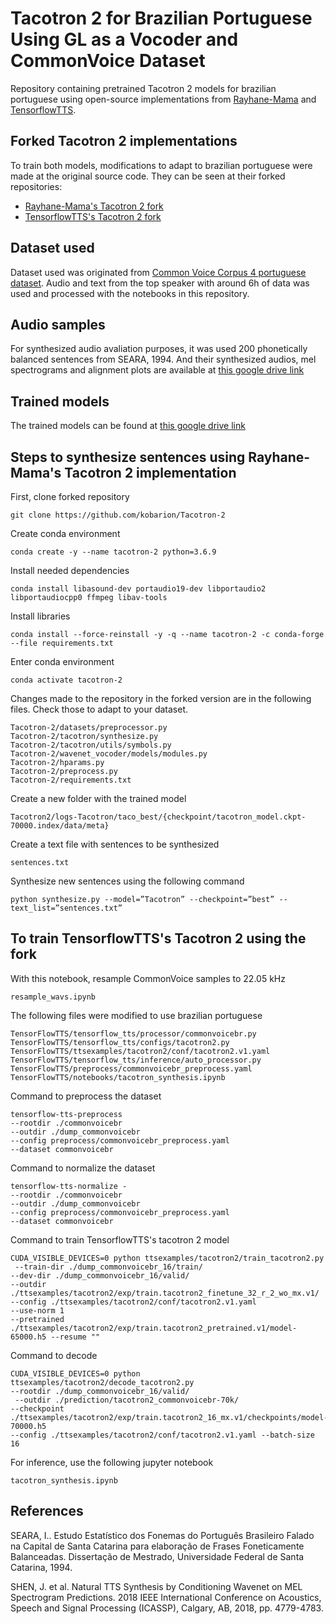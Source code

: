 # Tacotron 2 for Brazilian Portuguese Using GL as a Vocoder and CommonVoice Dataset

Repository containing pretrained Tacotron 2 models for brazilian portuguese using open-source implementations from [Rayhane-Mama](https://github.com/Rayhane-mamah/Tacotron-2) and [TensorflowTTS](https://github.com/Rayhane-mamah/Tacotron-2).

## Forked Tacotron 2 implementations

To train both models, modifications to adapt to brazilian portuguese were made at the original source code. They can be seen at their forked repositories:

* [Rayhane-Mama's Tacotron 2 fork](https://github.com/kobarion/Tacotron-2)
* [TensorflowTTS's Tacotron 2 fork](https://github.com/kobarion/TensorFlowTTS)

## Dataset used

Dataset used was originated from [Common Voice Corpus 4 portuguese dataset](https://commonvoice.mozilla.org/pt/datasets). Audio and text from the top speaker with around 6h of data was used and processed with the notebooks in this repository.

## Audio samples

For synthesized audio avaliation purposes, it was used 200 phonetically balanced sentences from SEARA, 1994. And their synthesized audios, mel spectrograms and alignment plots are available at [this google drive link](https://drive.google.com/drive/folders/1dNhpliv_3PYlNp2gRjCSizwoDQmjn9OP?usp=sharing)

## Trained models

The trained models can be found at [this google drive link](https://drive.google.com/drive/folders/10t9j4vOLtQbZkGtgbenMExI7luFkA96T?usp=sharing)

## Steps to synthesize sentences using Rayhane-Mama's Tacotron 2 implementation

First, clone forked repository

`git clone https://github.com/kobarion/Tacotron-2`

Create conda environment

`conda create -y --name tacotron-2 python=3.6.9`

Install needed dependencies

`conda install libasound-dev portaudio19-dev libportaudio2 libportaudiocpp0 ffmpeg libav-tools`

Install libraries

`conda install --force-reinstall -y -q --name tacotron-2 -c conda-forge --file requirements.txt`

Enter conda environment

`conda activate tacotron-2`

Changes made to the repository in the forked version are in the following files. Check those to adapt to your dataset.
```
Tacotron-2/datasets/preprocessor.py
Tacotron-2/tacotron/synthesize.py
Tacotron-2/tacotron/utils/symbols.py
Tacotron-2/wavenet_vocoder/models/modules.py
Tacotron-2/hparams.py
Tacotron-2/preprocess.py
Tacotron-2/requirements.txt
```

Create a new folder with the trained model

`Tacotron2/logs-Tacotron/taco_best/{checkpoint/tacotron_model.ckpt-70000.index/data/meta}`

Create a text file with sentences to be synthesized

`sentences.txt`

Synthesize new sentences using the following command

`python synthesize.py --model=”Tacotron” --checkpoint=”best” --text_list=”sentences.txt” `


## To train TensorflowTTS's Tacotron 2 using the fork

With this notebook, resample CommonVoice samples to 22.05 kHz

`resample_wavs.ipynb`

The following files were modified to use brazilian portuguese

```
TensorFlowTTS/tensorflow_tts/processor/commonvoicebr.py
TensorFlowTTS/tensorflow_tts/configs/tacotron2.py
TensorFlowTTS/ttsexamples/tacotron2/conf/tacotron2.v1.yaml
TensorFlowTTS/tensorflow_tts/inference/auto_processor.py
TensorFlowTTS/preprocess/commonvoicebr_preprocess.yaml
TensorFlowTTS/notebooks/tacotron_synthesis.ipynb
```

Command to preprocess the dataset

```
tensorflow-tts-preprocess 
--rootdir ./commonvoicebr 
--outdir ./dump_commonvoicebr 
--config preprocess/commonvoicebr_preprocess.yaml 
--dataset commonvoicebr
``` 

Command to normalize the dataset

``` 
tensorflow-tts-normalize -
--rootdir ./commonvoicebr 
--outdir ./dump_commonvoicebr 
--config preprocess/commonvoicebr_preprocess.yaml 
--dataset commonvoicebr
``` 

Command to train TensorflowTTS's tacotron 2 model

``` 
CUDA_VISIBLE_DEVICES=0 python ttsexamples/tacotron2/train_tacotron2.py
 --train-dir ./dump_commonvoicebr_16/train/ 
--dev-dir ./dump_commonvoicebr_16/valid/ 
--outdir ./ttsexamples/tacotron2/exp/train.tacotron2_finetune_32_r_2_wo_mx.v1/ 
--config ./ttsexamples/tacotron2/conf/tacotron2.v1.yaml 
--use-norm 1 
--pretrained ./ttsexamples/tacotron2/exp/train.tacotron2_pretrained.v1/model-65000.h5 --resume ""
``` 

Command to decode 

``` 
CUDA_VISIBLE_DEVICES=0 python ttsexamples/tacotron2/decode_tacotron2.py 
--rootdir ./dump_commonvoicebr_16/valid/
 --outdir ./prediction/tacotron2_commonvoicebr-70k/ 
--checkpoint ./ttsexamples/tacotron2/exp/train.tacotron2_16_mx.v1/checkpoints/model-70000.h5 
--config ./ttsexamples/tacotron2/conf/tacotron2.v1.yaml --batch-size 16
``` 

For inference, use the following jupyter notebook

`tacotron_synthesis.ipynb`

## References

SEARA, I.. Estudo Estatístico dos Fonemas do Português Brasileiro Falado na Capital de Santa Catarina para elaboração de Frases Foneticamente Balanceadas. Dissertação de Mestrado, Universidade Federal de Santa Catarina, 1994.

SHEN, J. et al. Natural TTS Synthesis by Conditioning Wavenet on MEL Spectrogram Predictions. 2018 IEEE International Conference on Acoustics, Speech and Signal Processing (ICASSP), Calgary, AB, 2018, pp. 4779-4783.
